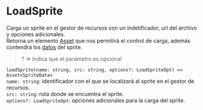 # LoadSprite
Carga un sprite en el gestor de recursos con un indetificador, url del archivo y opciones adicionales.\
Retorna un elemento [Asset](https://github.com/mishicoder/KaboomDoc-ES-/blob/main/doc/2.%20Recursos/22.%20Asset.md) que nos permitirá el control de carga, además contendrá los [datos](https://github.com/mishicoder/KaboomDoc-ES-/blob/main/doc/2.%20Recursos/23.%20SpriteData.md) del sprite.

> ? => Indica que el parámetro es opcional

`loadSprite(name: string, src: string, options?: LoadSpriteOpt) => Asset<SpriteData>`\
`name: string`: identificador con el que se localizará al sprite en el gestor de recursos.\
`src: string`: ruta donde se encuentra el sprite.\
`options?: LoadSpriteOpt`: opciones adicionales para la carga del sprite.